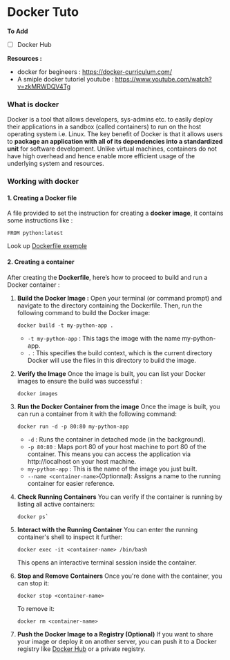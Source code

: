 # Docker Tuto

**To Add**
- [ ] Docker Hub

**Resources :**
* docker for begineers : https://docker-curriculum.com/
* A smiple docker tutoriel youtube : https://www.youtube.com/watch?v=zkMRWDQV4Tg

### What is docker
Docker is a tool that allows developers, sys-admins etc. to easily deploy their applications in a sandbox (called containers) to run on the host operating system i.e. Linux. The key benefit of Docker is that it allows users to **package an application with all of its dependencies into a standardized unit** for software development. Unlike virtual machines, containers do not have high overhead and hence enable more efficient usage of the underlying system and resources.

### Working with docker
#### 1. Creating a Docker file
A file provided to set the instruction for creating a **docker image**, it contains some instructions like : 

```
FROM python:latest
```

Look up [Dockerfile exemple](Dockerfile)


#### 2. Creating a container
After creating the **Dockerfile**, here’s how to proceed to build and run a Docker container :
1. **Build the Docker Image :**
    Open your terminal (or command prompt) and navigate to the directory containing the Dockerfile. Then, run the following command to build the Docker image:
   ```
   docker build -t my-python-app .
   ```
    
    * `-t my-python-app` : This tags the image with the name my-python-app.
    * `.` : This specifies the build context, which is the current directory Docker will use the files in this directory to build the image.

2. **Verify the Image**
    Once the image is built, you can list your Docker images to ensure the build was successful :

    ```
    docker images
    ```

3. **Run the Docker Container from the image**
    Once the image is built, you can run a container from it with the following command:

   ```
   docker run -d -p 80:80 my-python-app
   ```

    * `-d` : Runs the container in detached mode (in the background).
    * `-p 80:80` : Maps port 80 of your host machine to port 80 of the container. This means you can access the application via http://localhost on your host machine.
    * `my-python-app` : This is the name of the image you just built.
    * `--name <container-name>`(Optionnal): Assigns a name to the running container for easier reference.

4. **Check Running Containers**
    You can verify if the container is running by listing all active containers:
    ```
    docker ps`
    ```
    
5. **Interact with the Running Container**
    You can enter the running container's shell to inspect it further:
    ```
   docker exec -it <container-name> /bin/bash
    ```
    
    This opens an interactive terminal session inside the container.

6. **Stop and Remove Containers**
    Once you're done with the container, you can stop it:

    ```
    docker stop <container-name>
    ```

    To remove it:

    ```
    docker rm <container-name>
    ```


7. **Push the Docker Image to a Registry (Optional)**
    If you want to share your image or deploy it on another server, you can push it to a Docker registry like [Docker Hub](https://hub.docker.com/)  or a private registry.
